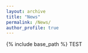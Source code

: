 ```yaml
---
layout: archive
title: "News"
permalink: /News/
author_profile: true
---
```


{% include base_path %}
TEST
